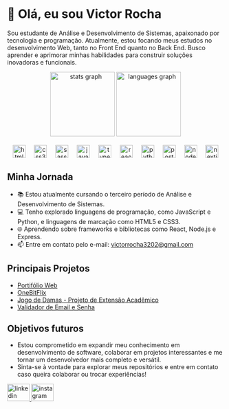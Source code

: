 # 👋 Olá, eu sou Victor Rocha

Sou estudante de Análise e Desenvolvimento de Sistemas, apaixonado por tecnologia e programação. Atualmente, estou focando meus estudos no desenvolvimento Web, tanto no Front End quanto no Back End. Busco aprender e aprimorar minhas habilidades para construir soluções inovadoras e funcionais.

<div align="center">
  <img src="https://github-readme-stats.vercel.app/api?username=victor-rocha1&hide_title=false&hide_rank=false&show_icons=true&include_all_commits=true&count_private=true&disable_animations=false&theme=github_dark&locale=en&hide_border=false" height="150" alt="stats graph"  />
  <img src="https://github-readme-stats.vercel.app/api/top-langs?username=victor-rocha1&locale=en&hide_title=false&layout=compact&card_width=320&langs_count=5&theme=github_dark&hide_border=false" height="150" alt="languages graph"  />
</div>

<br>

<div align="center">
  <img src="https://cdn.jsdelivr.net/gh/devicons/devicon/icons/html5/html5-original.svg" height="30" alt="html5 logo"  />
  <img width="12" />
  <img src="https://cdn.jsdelivr.net/gh/devicons/devicon/icons/css3/css3-original.svg" height="30" alt="css3 logo"  />
  <img width="12" />
  <img src="https://cdn.jsdelivr.net/gh/devicons/devicon/icons/sass/sass-original.svg" height="30" alt="sass logo"  />
  <img width="12" />
  <img src="https://cdn.jsdelivr.net/gh/devicons/devicon/icons/javascript/javascript-original.svg" height="30" alt="javascript logo"  />
  <img width="12" />
  <img src="https://cdn.jsdelivr.net/gh/devicons/devicon/icons/typescript/typescript-original.svg" height="30" alt="typescript logo"  />
  <img width="12" />
  <img src="https://cdn.jsdelivr.net/gh/devicons/devicon/icons/react/react-original.svg" height="30" alt="react logo"  />
  <img width="12" />
  <img src="https://cdn.jsdelivr.net/gh/devicons/devicon/icons/python/python-original.svg" height="30" alt="python logo"  />
  <img width="12" />
  <img src="https://cdn.jsdelivr.net/gh/devicons/devicon/icons/postgresql/postgresql-original.svg" height="30" alt="postgresql logo"  />
  <img width="12" />
  <img src="https://cdn.jsdelivr.net/gh/devicons/devicon/icons/nodejs/nodejs-original.svg" height="30" alt="nodejs logo"  />
  <img width="12" />
  <img src="https://cdn.jsdelivr.net/gh/devicons/devicon/icons/nextjs/nextjs-original.svg" height="30" alt="nextjs logo"  />
</div>

## Minha Jornada

- 📚 Estou atualmente cursando o terceiro período de Análise e Desenvolvimento de Sistemas.
- 💻 Tenho explorado linguagens de programação, como JavaScript e Python, e linguagens de marcação como HTML5 e CSS3.
- 🌐 Aprendendo sobre frameworks e bibliotecas como React, Node.js e Express.
- 📫 Entre em contato pelo e-mail: victorrocha3202@gmail.com

## Principais Projetos

- [Portifólio Web](https://github.com/victor-rocha1/portifolio-victor2)
- [OneBitFlix](https://github.com/victor-rocha1/onebitflix)
- [Jogo de Damas - Projeto de Extensão Acadêmico](https://github.com/victor-rocha1/jogo-de-damas)
- [Validador de Email e Senha](https://github.com/victor-rocha1/Validador-de-Email-e-Senha)

## Objetivos futuros

- Estou comprometido em expandir meu conhecimento em desenvolvimento de software, colaborar em projetos interessantes e me tornar um desenvolvedor mais completo e versátil.
- Sinta-se à vontade para explorar meus repositórios e entre em contato caso queira colaborar ou trocar experiências!

<div align="left">
  <a href="https://www.linkedin.com/in/victor-rocha-751376267/" target="_blank">
    <img src="https://raw.githubusercontent.com/maurodesouza/profile-readme-generator/master/src/assets/icons/social/linkedin/default.svg" width="52" height="40" alt="linkedin logo"  />
  </a>
  <a href="https://www.instagram.com/victor_rocha924/" target="_blank">
    <img src="https://raw.githubusercontent.com/maurodesouza/profile-readme-generator/master/src/assets/icons/social/instagram/default.svg" width="52" height="40" alt="instagram logo"  />
  </a>
</div>
